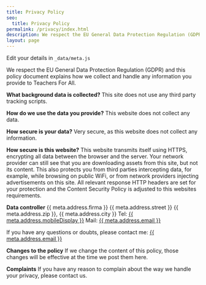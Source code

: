 ```yaml
---
title: Privacy Policy
seo:
  title: Privacy Policy
permalink: /privacy/index.html
description: We respect the EU General Data Protection Regulation (GDPR). This policy document explains how we collect and handle any information you provide to Teachers For All.
layout: page
---
```


Edit your details in `_data/meta.js`

We respect the EU General Data Protection Regulation (GDPR) and this policy document explains how we collect and handle any information you provide to Teachers For All.

**What background data is collected?**
This site does not use any third party tracking scripts.

**How do we use the data you provide?**
This website does not collect any data.

**How secure is your data?**
Very secure, as this website does not collect any information.

**How secure is this website?**
This website transmits itself using HTTPS, encrypting all data between the browser and the server. Your network provider can still see that you are downloading assets from this site, but not its content. This also protects you from third parties intercepting data, for example, while browsing on public WiFi, or from network providers injecting advertisements on this site. All relevant response HTTP headers are set for your protection and the Content Security Policy is adjusted to this websites requirements.

**Data controller**
{{ meta.address.firma }}
{{ meta.address.street }}
{{ meta.address.zip }}, {{ meta.address.city }}
Tel: <a href="tel:{{ meta.address.mobileCall }}">{{ meta.address.mobileDisplay }}</a>
Mail: <a href="mailto:{{ meta.address.email }}">{{ meta.address.email }}</a>

If you have any questions or doubts, please contact me: <a href="mailto:{{ meta.address.email }}">{{ meta.address.email }}</a>

**Changes to the policy**
If we change the content of this policy, those changes will be effective at the time we post them here.

**Complaints**
If you have any reason to complain about the way we handle your privacy, please contact us.
